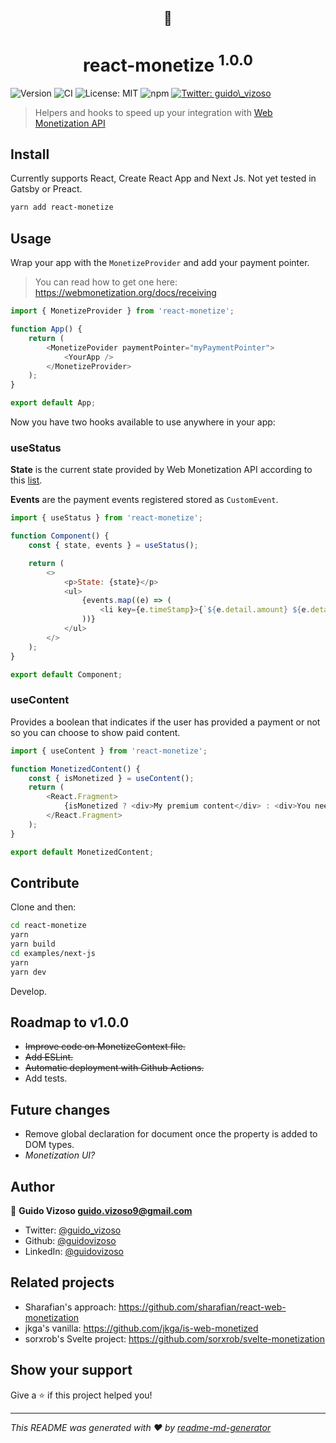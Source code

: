 <h2 align="center">💸</h2>
<h1 align="center">react-monetize <sup>1.0.0</sup></h1>

![Version](https://img.shields.io/badge/version-1.0.0-blue.svg?cacheSeconds=2592000)
![CI](https://github.com/guidovizoso/react-monetize/workflows/CI/badge.svg?tag=1.0.0-rc.2)
![License: MIT](https://img.shields.io/badge/License-MIT-green.svg)
![npm](https://img.shields.io/npm/dt/react-monetize?label=npm%20downloads)
<a href="https://twitter.com/guido_vizoso" target="_blank">
<img alt="Twitter: guido\_vizoso" src="https://img.shields.io/twitter/follow/guido_vizoso.svg?style=social" />
</a>

> Helpers and hooks to speed up your integration with [Web Monetization API](https://webmonetization.org/)

## Install

Currently supports React, Create React App and Next Js.
Not yet tested in Gatsby or Preact.

```sh
yarn add react-monetize
```

## Usage

Wrap your app with the `MonetizeProvider` and add your payment pointer.

> You can read how to get one here: https://webmonetization.org/docs/receiving

```javascript
import { MonetizeProvider } from 'react-monetize';

function App() {
    return (
        <MonetizePovider paymentPointer="myPaymentPointer">
            <YourApp />
        </MonetizeProvider>
    );
}

export default App;
```

Now you have two hooks available to use anywhere in your app:

### useStatus

**State** is the current state provided by Web Monetization API according to this [list](https://webmonetization.org/docs/api#states).

**Events** are the payment events registered stored as `CustomEvent`.

```javascript
import { useStatus } from 'react-monetize';

function Component() {
    const { state, events } = useStatus();

    return (
        <>
            <p>State: {state}</p>
            <ul>
                {events.map((e) => (
                    <li key={e.timeStamp}>{`${e.detail.amount} ${e.detail.assetCode}`}</li>
                ))}
            </ul>
        </>
    );
}

export default Component;
```

### useContent

Provides a boolean that indicates if the user has provided a payment or not so you can choose to show paid content.

```javascript
import { useContent } from 'react-monetize';

function MonetizedContent() {
    const { isMonetized } = useContent();
    return (
        <React.Fragment>
            {isMonetized ? <div>My premium content</div> : <div>You need to subscribe to access premium content</div>}
        </React.Fragment>
    );
}

export default MonetizedContent;
```

## Contribute

Clone and then:

```sh
cd react-monetize
yarn
yarn build
cd examples/next-js
yarn
yarn dev
```

Develop.

## Roadmap to v1.0.0

-   ~~Improve code on MonetizeContext file.~~
-   ~~Add ESLint.~~
-   ~~Automatic deployment with Github Actions.~~
-   Add tests.

## Future changes

-   Remove global declaration for document once the property is added to DOM types.
-   _Monetization UI?_

## Author

👤 **Guido Vizoso <guido.vizoso9@gmail.com>**

-   Twitter: [@guido_vizoso](https://twitter.com/guido_vizoso)
-   Github: [@guidovizoso](https://github.com/guidovizoso)
-   LinkedIn: [@guidovizoso](https://linkedin.com/in/guidovizoso)

## Related projects

-   Sharafian's approach: https://github.com/sharafian/react-web-monetization
-   jkga's vanilla: https://github.com/jkga/is-web-monetized
-   sorxrob's Svelte project: https://github.com/sorxrob/svelte-monetization

## Show your support

Give a ⭐️ if this project helped you!

---

_This README was generated with ❤️ by [readme-md-generator](https://github.com/kefranabg/readme-md-generator)_
